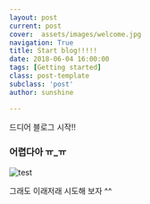 ```yaml
---
layout: post
current: post
cover:  assets/images/welcome.jpg
navigation: True
title: Start blog!!!!!
date: 2018-06-04 16:00:00
tags: [Getting started]
class: post-template
subclass: 'post'
author: sunshine

---
```

드디어 블로그 시작!!

### 어렵다아 ㅠ_ㅠ

![test](https://raw.githubusercontent.com/sunshine-deep/blog_image/master/image1%20(1).jpg)

그래도 이래저래 시도해 보자 ^^